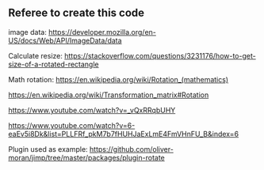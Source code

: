 ## **Referee to create this code**


image data: https://developer.mozilla.org/en-US/docs/Web/API/ImageData/data

Calculate resize: https://stackoverflow.com/questions/3231176/how-to-get-size-of-a-rotated-rectangle

Math rotation: https://en.wikipedia.org/wiki/Rotation_(mathematics)

https://en.wikipedia.org/wiki/Transformation_matrix#Rotation

https://www.youtube.com/watch?v=_vQxRRqbUHY

https://www.youtube.com/watch?v=6-eaEv5i8Dk&list=PLLFRf_pkM7b7fHUHJaExLmE4FmVHnFU_B&index=6

Plugin used as example: https://github.com/oliver-moran/jimp/tree/master/packages/plugin-rotate